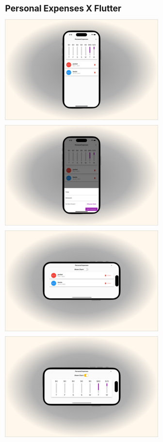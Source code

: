 # Personal Expenses X Flutter

![My Image](assets/expense01.png)

![My Image](assets/expense02.png)

![My Image](assets/expense03.png)

![My Image](assets/expense04.png)
